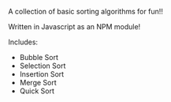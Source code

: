 A collection of basic sorting algorithms for fun!!

Written in Javascript as an NPM module!

Includes:
- Bubble Sort
- Selection Sort
- Insertion Sort
- Merge Sort
- Quick Sort